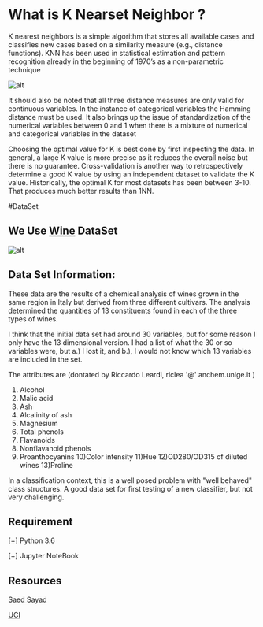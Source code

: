 # What is K Nearset Neighbor ? 
K nearest neighbors is a simple algorithm that stores all available cases and classifies new cases based on a similarity measure (e.g., distance functions). KNN has been used in statistical estimation and pattern recognition already in the beginning of 1970’s as a non-parametric technique

![alt](https://www.saedsayad.com/images/KNN_similarity.png)

It should also be noted that all three distance measures are only valid for continuous variables. In the instance of categorical variables the Hamming distance must be used. It also brings up the issue of standardization of the numerical variables between 0 and 1 when there is a mixture of numerical and categorical variables in the dataset

Choosing the optimal value for K is best done by first inspecting the data. In general, a large K value is more precise as it reduces the overall noise but there is no guarantee. Cross-validation is another way to retrospectively determine a good K value by using an independent dataset to validate the K value. Historically, the optimal K for most datasets has been between 3-10. That produces much better results than 1NN.


#DataSet

## We Use [Wine](https://archive.ics.uci.edu/ml/datasets/wine) DataSet

![alt](https://www.gerbenlaw.com/wp-content/uploads/2014/08/winepouring-830x589.jpg)

## Data Set Information:

These data are the results of a chemical analysis of wines grown in the same region in Italy but derived from three different cultivars. The analysis determined the quantities of 13 constituents found in each of the three types of wines. 

I think that the initial data set had around 30 variables, but for some reason I only have the 13 dimensional version. I had a list of what the 30 or so variables were, but a.) I lost it, and b.), I would not know which 13 variables are included in the set. 

The attributes are (dontated by Riccardo Leardi, riclea '@' anchem.unige.it ) 
1) Alcohol 
2) Malic acid 
3) Ash 
4) Alcalinity of ash 
5) Magnesium 
6) Total phenols 
7) Flavanoids 
8) Nonflavanoid phenols 
9) Proanthocyanins 
10)Color intensity 
11)Hue 
12)OD280/OD315 of diluted wines 
13)Proline 

In a classification context, this is a well posed problem with "well behaved" class structures. A good data set for first testing of a new classifier, but not very challenging.


## Requirement

 [+] Python 3.6
 
 [+] Jupyter NoteBook
 


## Resources 
[Saed Sayad](https://www.saedsayad.com/k_nearest_neighbors.htm)

[UCI](https://archive.ics.uci.edu)
